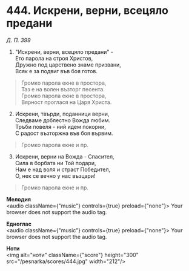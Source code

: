 # 444. Искрени, верни, всецяло предани

_Д. П. 399_

1. "Искрени, верни, всецяло предани" -  
Ето парола на строя Христов,  
Дружно под царствено знаме призвани,  
Всяк е за подвиг във боя готов.  

> Громко парола екне в простора,  
> Таз е на волен възторг песента.  
> Громко парола екне в простора,  
> Вярност проглася на Царя Христа.  

2. Искрени, твърди, поданници верни,  
Следваме доблестно Вожда любим.  
Тръби повеля - ний идем покорни,  
С радост възторжна във боя вървим.  

> Громко парола екне и пр.  

3. Искрени, верни на Вожда - Спасител,  
Сила в борбата ни Той подари,  
Нам е над воля и страст Победител,  
О, нек се вечно у нас възцари!  

> Громко парола екне и пр.

**Мелодия**  
<audio className={"music"} controls={true} preload={"none"}>
    <source src="/pesnarka/mp3/444.mp3" type="audio/mpeg"/>
    Your browser does not support the audio tag.
</audio>

**Едноглас**  
<audio className={"music"} controls={true} preload={"none"}>
    <source src="/pesnarka/transp/444.mp3" type="audio/mpeg"/>
    Your browser does not support the audio tag.
</audio>

**Ноти**  
<img alt="ноти" className={"score"} height="300" src="/pesnarka/scores/444.jpg" width="212"/>
